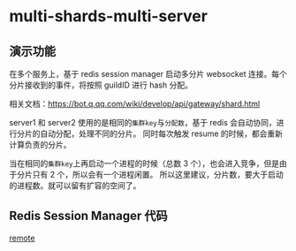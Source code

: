 # multi-shards-multi-server

## 演示功能

在多个服务上，基于 redis session manager 启动多分片 websocket 连接。每个分片接收到的事件，将按照 guildID 进行 hash 分配。

相关文档：https://bot.q.qq.com/wiki/develop/api/gateway/shard.html

server1 和 server2 使用的是相同的`集群key`与`分配数`，基于 redis 会自动协同，进行分片的自动分配，处理不同的分片。
同时每次触发 resume 的时候，都会重新计算负责的分片。

当在相同的`集群key`上再启动一个进程的时候（总数 3 个），也会进入竞争，但是由于分片只有 2 个，所以会有一个进程闲置。
所以这里建议，分片数，要大于启动的进程数。就可以留有扩容的空间了。

## Redis Session Manager 代码

[remote](../../sessions/remote)